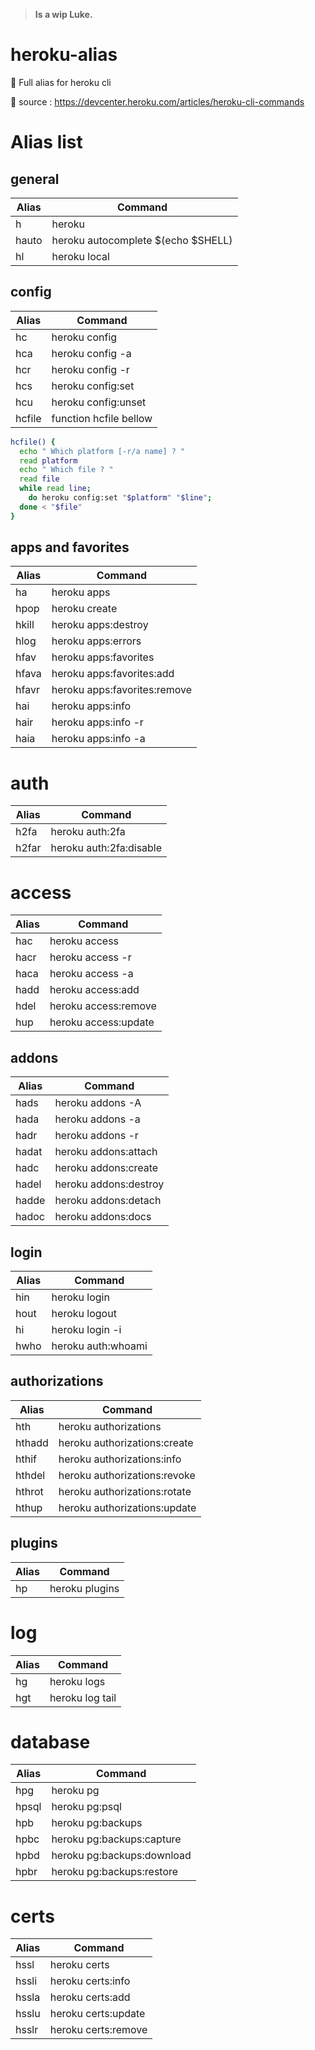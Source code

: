 > **Is a wip Luke.**

# heroku-alias
🧬 Full alias for heroku cli

📡 source : https://devcenter.heroku.com/articles/heroku-cli-commands

# Alias list

## general
| Alias  | Command |
| ------------- | ------------- |
| h | heroku |
| hauto | heroku autocomplete $(echo $SHELL) |
| hl | heroku local |

## config
| Alias  | Command |
| ------------- | ------------- |
| hc | heroku config |
| hca | heroku config -a |
| hcr | heroku config -r |
| hcs | heroku config:set |
| hcu | heroku config:unset |
| hcfile | function hcfile bellow |

```sh
hcfile() {
  echo " Which platform [-r/a name] ? "
  read platform
  echo " Which file ? "
  read file
  while read line;
    do heroku config:set "$platform" "$line";
  done < "$file"
}
```

## apps and favorites
| Alias  | Command |
| ------------- | ------------- |
| ha | heroku apps |
| hpop | heroku create |
| hkill | heroku apps:destroy |
| hlog | heroku apps:errors |
| hfav | heroku apps:favorites |
| hfava | heroku apps:favorites:add |
| hfavr | heroku apps:favorites:remove |
| hai | heroku apps:info |
| hair | heroku apps:info -r |
| haia | heroku apps:info -a |

# auth
| Alias  | Command |
| ------------- | ------------- |
| h2fa | heroku auth:2fa |
| h2far | heroku auth:2fa:disable |

# access
| Alias  | Command |
| ------------- | ------------- |
| hac | heroku access |
| hacr | heroku access -r |
| haca | heroku access -a |
| hadd | heroku access:add |
| hdel | heroku access:remove |
| hup | heroku access:update |

## addons
| Alias  | Command |
| ------------- | ------------- |
| hads | heroku addons -A |
| hada | heroku addons -a |
| hadr | heroku addons -r |
| hadat | heroku addons:attach |
| hadc | heroku addons:create |
| hadel | heroku addons:destroy |
| hadde | heroku addons:detach |
| hadoc | heroku addons:docs |

## login
| Alias  | Command |
| ------------- | ------------- |
| hin | heroku login |
| hout | heroku logout |
| hi | heroku login -i |
| hwho | heroku auth:whoami |

## authorizations
| Alias  | Command |
| ------------- | ------------- |
| hth | heroku authorizations |
| hthadd | heroku authorizations:create |
| hthif | heroku authorizations:info |
| hthdel | heroku authorizations:revoke |
| hthrot | heroku authorizations:rotate |
| hthup | heroku authorizations:update |

## plugins
| Alias  | Command |
| ------------- | ------------- |
| hp | heroku plugins |

# log
| Alias  | Command |
| ------------- | ------------- |
|hg | heroku logs|
| hgt | heroku log tail |

# database
| Alias  | Command |
| ------------- | ------------- |
| hpg | heroku pg |
| hpsql | heroku pg:psql |
| hpb | heroku pg:backups |
| hpbc | heroku pg:backups:capture |
| hpbd | heroku pg:backups:download |
| hpbr | heroku pg:backups:restore |

# certs
| Alias  | Command |
| ------------- | ------------- |
| hssl | heroku certs |
| hssli | heroku certs:info |
| hssla | heroku certs:add |
| hsslu | heroku certs:update |
| hsslr | heroku certs:remove |
